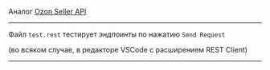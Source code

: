 Аналог [Ozon Seller API](https://docs.ozon.ru/api/seller/#tag/ProductAPI)

***

Файл `test.rest` тестирует *эндпоинт*ы по нажатию `Send Request`

(во всяком случае, в редакторе VSCode с расширением REST Client)

***
